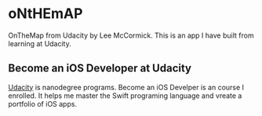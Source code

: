 # oNtHEmAP
OnTheMap from Udacity by Lee McCormick.
This is an app I have built from learning at Udacity.


## Become an iOS Developer at Udacity
[Udacity](https://www.udacity.com/course/ios-developer-nanodegree--nd003) is nanodegree programs. Become an iOS Develper is an course I enrolled. It helps me master the Swift programing language and vreate a portfolio of iOS apps.
